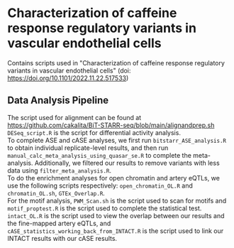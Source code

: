 # Characterization of caffeine response regulatory variants in vascular endothelial cells
Contains scripts used in "Characterization of caffeine response regulatory variants in vascular endothelial cells" (doi: https://doi.org/10.1101/2022.11.22.517533)

## Data Analysis Pipeline
The script used for alignment can be found at https://github.com/cakalita/BiT-STARR-seq/blob/main/alignandprep.sh  
`DESeq_script.R` is the script for differential activity analysis.  
To complete ASE and cASE analyses, we first run `bitstarr_ASE_analysis.R` to obtain individual replicate-level results, and then run `manual_calc_meta_analysis_using_quasar_se.R` to complete the meta-analysis. Additionally, we filtered our results to remove variants with less data using `filter_meta_analysis.R`.  
To do the enrichment analyses for open chromatin and artery eQTLs, we use the following scripts respectively: `open_chromatin_OL.R` and `chromatin_OL.sh`, `GTEx_Overlap.R`.  
For the motif analysis, `PWM_Scan.sh` is the script used to scan for motifs and `motif_proptest.R` is the script used to complete the statistical test.  
`intact_OL.R` is the script used to view the overlap between our results and the fine-mapped artery eQTLs, and `cASE_statistics_working_back_from_INTACT.R` is the script used to link our INTACT results with our cASE results.  
